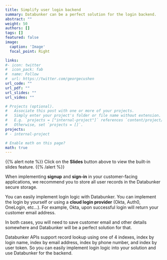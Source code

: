 ```yaml
---
title: Simplify user login backend
summary: Databunker can be a perfect solution for the login backend.
abstract: ""
weight: 50
authors: []
tags: []
featured: false
image:
  caption: 'Image'
  focal_point: Right

links:
#- icon: twitter
#  icon_pack: fab
#  name: Follow
#  url: https://twitter.com/georgecushen
url_code: ""
url_pdf: ""
url_slides: ""
url_video: ""

# Projects (optional).
#   Associate this post with one or more of your projects.
#   Simply enter your project's folder or file name without extension.
#   E.g. `projects = ["internal-project"]` references `content/project/deep-learning/index.md`.
#   Otherwise, set `projects = []`.
projects:
# - internal-project

# Enable math on this page?
math: true
---
```


{{% alert note %}}
Click on the **Slides** button above to view the built-in slides feature.
{{% /alert %}}

When implementing **signup** and **sign-in** in your customer-facing applications, we recommend you to store all user records in the Databunker secure storage.

You can easily implement login logic with Databunker. You can implement the login by yourself or using a **cloud login provider** (Okta, Auth0, OneLogin, etc...). For example, Okta, upon successful login will return your customer email address.

In both cases, you will need to save customer email and other details somewhere and Databunker will be a perfect solution for that.

Databunker APIs support record lookup using one of 4 indexes, index by login name, index by email address, index by phone number, and index by user token. So you can easily implement login logic into your solution and use Databunker for the backend.
